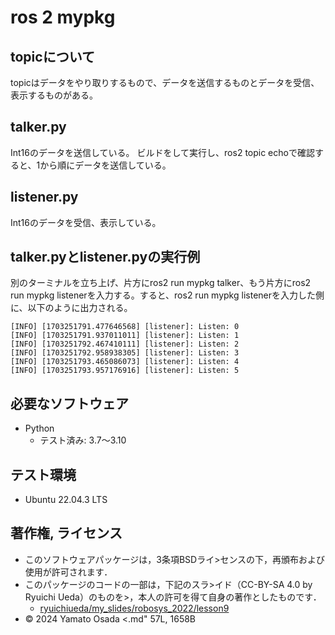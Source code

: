# ros 2 mypkg

## topicについて
topicはデータをやり取りするもので、データを送信するものとデータを受信、表示するものがある。

## talker.py
Int16のデータを送信している。
ビルドをして実行し、ros2 topic echoで確認すると、1から順にデータを送信している。

## listener.py
Int16のデータを受信、表示している。

## talker.pyとlistener.pyの実行例
別のターミナルを立ち上げ、片方にros2 run mypkg talker、もう片方にros2 run mypkg listenerを入力する。すると、ros2 run mypkg listenerを入力した側に、以下のように出力される。
```
[INFO] [1703251791.477646568] [listener]: Listen: 0
[INFO] [1703251791.937011011] [listener]: Listen: 1
[INFO] [1703251792.467410111] [listener]: Listen: 2
[INFO] [1703251792.958938305] [listener]: Listen: 3
[INFO] [1703251793.465086073] [listener]: Listen: 4
[INFO] [1703251793.957176916] [listener]: Listen: 5

```

## 必要なソフトウェア
* Python
  * テスト済み: 3.7〜3.10

## テスト環境
* Ubuntu 22.04.3 LTS

## 著作権, ライセンス
* このソフトウェアパッケージは，3条項BSDライ>センスの下，再頒布および使用が許可されます．
* このパッケージのコードの一部は，下記のスラ>イド（CC-BY-SA 4.0 by Ryuichi Ueda）のものを>，本人の許可を得て自身の著作としたものです．
     * [ryuichiueda/my_slides/robosys_2022/lesson9](https://github.com/ryuichiueda/my_slides/blob/master/robosys_2022/lesson9.md)
* © 2024 Yamato Osada
<.md" 57L, 1658B

